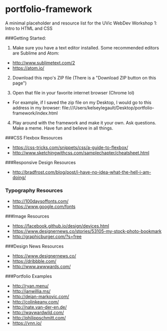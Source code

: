# portfolio-framework
A minimal placeholder and resource list for the UVic WebDev Workshop 1: Intro to HTML and CSS

###Getting Started:

1. Make sure you have a text editor installed. Some recommended editors are Sublime and Atom:
  * http://www.sublimetext.com/2
  * https://atom.io/

2. Download this repo's ZIP file (There is a "Download ZIP button on this page")

3. Open that file in your favorite internet browser (Chrome lol)
  * For example, if I saved the zip file on my Desktop, I would go to this address in my browser: file:///Users/kelseylegault/Desktop/portfolio-framework/index.html

4. Play around with the framework and make it your own. Ask questions. Make a meme. Have fun and believe in all things.

###CSS Flexbox Resources
* https://css-tricks.com/snippets/css/a-guide-to-flexbox/
* http://www.sketchingwithcss.com/samplechapter/cheatsheet.html

###Responsive Design Resources
* http://bradfrost.com/blog/post/i-have-no-idea-what-the-hell-i-am-doing/

### Typography Resources
* http://100daysoffonts.com/
* https://www.google.com/fonts

###Image Resources
* https://facebook.github.io/design/devices.html
* https://www.designernews.co/stories/53105-my-stock-photo-bookmark
* http://graphicburger.com/?s=free

###Design News Resources
* https://www.designernews.co/
* https://dribbble.com/
* http://www.awwwards.com/

###Portfolio Examples
* http://ryan.menu/
* http://ianwillia.ms/
* http://dejan-markovic.com/
* http://colinkeany.com/
* http://nate.van-der-en.de/
* http://waywardwild.com/
* http://philippschmitt.com/
* https://vnn.io/